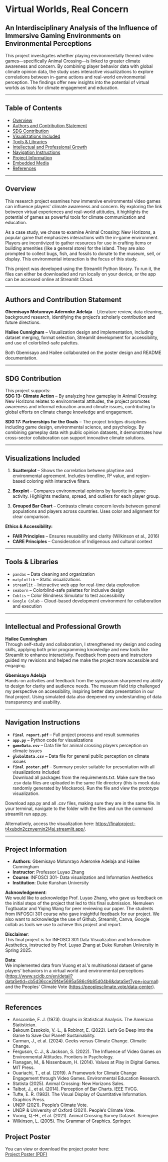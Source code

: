 # Virtual Worlds, Real Concern
## An Interdisciplinary Analysis of the Influence of Immersive Gaming Environments on Environmental Perceptions 

This project investigates whether playing environmentally themed video games—specifically Animal Crossing—is linked to greater climate awareness and concern. By combining player behavior data with global climate opinion data, the study uses interactive visualizations to explore correlations between in-game actions and real-world environmental perception. The findings offer new insights into the potential of virtual worlds as tools for climate engagement and education. 

---

## Table of Contents

- [Overview](#overview)
- [Authors and Contribution Statement](#authors-and-contribution-statement)
- [SDG Contribution](#sdg-contribution)
- [Visualizations Included](#visualizations-included)
- [Tools & Libraries](#tools--libraries)
- [Intellectual and Professional Growth](#intellectual-and-professional-growth)
- [Navigation Instructions](#navigation-instructions)
- [Project Information](#project-information)
- [Embedded Media](#embedded-media)
- [References](#references)

---

## Overview

This research project examines how immersive environmental video games can influence players' climate awareness and concern. By exploring the link between virtual experiences and real-world attitudes, it highlights the potential of games as powerful tools for climate communication and education.

As a case study, we chose to examine Animal Crossing: New Horizons, a popular game that emphasizes interactions with the in-game environment. Players are incentivized to gather resources for use in crafting items or building amenities (like a general store) for the island. They are also prompted to collect bugs, fish, and fossils to donate to the museum, sell, or display. This environmental interaction is the focus of this study.

This project was developed using the Streamlit Python library. To run it, the files can either be downloaded and run locally on your device, or the app can be accessed online at Streamlit Cloud.

---

## Authors and Contribution Statement

**Gbemisayo Motunrayo Aderonke Adelaja** – Literature review, data cleaning, background research, identifying the project’s scholarly contribution and future directions.

**Hailee Cunnigham** – Visualization design and implementation, including dataset merging, format selection, Streamlit development for accessibility, and use of colorblind-safe palettes.

Both Gbemisayo and Hailee collaborated on the poster design and README documentation.

---

## SDG Contribution

This project supports:  
**SDG 13: Climate Action** – By analyzing how gameplay in Animal Crossing: New Horizons relates to environmental attitudes, the project promotes awareness and informal education around climate issues, contributing to global efforts on climate change knowledge and engagement.

**SDG 17: Partnerships for the Goals** – The project bridges disciplines including game design, environmental science, and psychology. By combining gameplay data with public opinion datasets, it demonstrates how cross-sector collaboration can support innovative climate solutions.

---

## Visualizations Included

1. **Scatterplot** – Shows the correlation between playtime and environmental agreement. Includes trendline, R² value, and region-based coloring with interactive filters.

2. **Boxplot** – Compares environmental opinions by favorite in-game activity. Highlights medians, spread, and outliers for each player group.

3. **Grouped Bar Chart** – Contrasts climate concern levels between general populations and players across countries. Uses color and alignment for clear comparison. 

**Ethics & Accessibility:**  
- **FAIR Principles** – Ensures reusability and clarity (Wilkinson et al., 2016)  
- **CARE Principles** – Consideration of Indigenous and cultural context  

---

## Tools & Libraries

- `pandas` – Data cleaning and organization  
- `matplotlib` – Static visualizations  
- `streamlit` – Interactive web app for real-time data exploration  
- `seaborn` – Colorblind-safe palettes for inclusive design  
- `Coblis` – Color Blindness Simulator to test accessibility  
- `Google Colab` – Cloud-based development environment for collaboration and execution  

---

## Intellectual and Professional Growth

**Hailee Cunningham**  
Through self-study and collaboration, I strengthened my design and coding skills, applying both prior programming knowledge and new tools like Streamlit to enhance interactivity. Feedback from peers and instructors guided my revisions and helped me make the project more accessible and engaging.

**Gbemisayo Adelaja**  
Hands-on activities and feedback from the symposium sharpened my ability to design for clarity and audience needs. The museum field trip challenged my perspective on accessibility, inspiring better data presentation in our final project. Using simulated data also deepened my understanding of data transparency and usability.

---

## Navigation Instructions

- **`Final report.pdf`** – Full project process and result summaries   
- **`app.py`** – Python code for visualizations  
- **`gameData.csv`** – Data file for animal crossing players perception on climate issues 
- **`globalData.csv`** – Data file for general public perception on climate issues 
- **`Final poster.pdf`** – Summary poster suitable for presentation with all visualizations included  
Download all packages from the requirements.txt. Make sure the two .csv data files are uploaded in the same file directory (this is mock data randomly generated by Mockaroo). Run the file and view the prototype visualization.

Download app.py and all .csv files, making sure they are in the same file. In your terminal, navigate to the folder with the files and run the command streamlit run app.py.

Alternatively, access the visualization here: https://finalproject-t4xubdn2cznyernjn2l4sj.streamlit.app/.

---

## Project Information

- **Authors**: Gbemisayo Motunrayo Aderonke Adelaja and Hailee Cunningham  
- **Instructor**: Professor Luyao Zhang  
- **Course**: INFOSCI 301- Data visualization and Information Aesthetics  
- **Institution**: Duke Kunshan University

**Acknowledgement**:  
We would like to acknowledge Prof. Luyao Zhang, who gave us feedback on the initial steps of the project that led to this final submission. Nemuleen Togtbaatar and Yiqing Wang for peer reviewing our paper. The students from INFOSCI 301 course who gave insightful feedback for our project. We also want to acknowledge the use of Github, Streamlit, Canva, Google collab as tools we use to achieve this project and report. 

**Disclaimer**:  
This final project is for INFOSCI 301 Data Visualization and Information Aesthetics, instructed by Prof. Luyao Zhang at Duke Kunshan University in Spring 2025.

**Data**:  
We implemented data from Vuong et al.'s multinational dataset of game players’ behaviors in a virtual world and environmental perceptions (https://www.scidb.cn/en/detail?dataSetId=cb5d36cce29f4e5695a586c9b85d04b6&dataSetType=journal) and the Peoples' Climate Vote (https://peoplesclimate.vote/data-center).

---

## References

- Anscombe, F. J. (1973). Graphs in Statistical Analysis. The American Statistician.  
- Bekoum Essokolo, V.-L., & Robinot, E. (2022). Let’s Go Deep into the Game to Save Our Planet! Sustainability.  
- Carman, J., et al. (2024). Geeks versus Climate Change. Climatic Change.  
- Ferguson, C. J., & Jackson, S. (2022). The Influence of Video Games on Environmental Attitudes. Frontiers in Psychology.  
- Flanagan, M., & Nissenbaum, H. (2014). Values at Play in Digital Games. MIT Press.  
- Ouariachi, T., et al. (2019). A Framework for Climate Change Engagement through Video Games. Environmental Education Research.  
- Statista (2025). Animal Crossing: New Horizons Sales.  
- Talbot, J., et al. (2014). Perception of Bar Charts. IEEE TVCG.  
- Tufte, E. R. (1983). The Visual Display of Quantitative Information. Graphics Press.  
- UNDP (2021). People’s Climate Vote.  
- UNDP & University of Oxford (2021). People’s Climate Vote.  
- Vuong, Q.-H., et al. (2021). Animal Crossing Survey Dataset. Sciengine.  
- Wilkinson, L. (2005). The Grammar of Graphics. Springer.

## Project Poster
You can view or download the project poster here:  
[Project Poster (PDF)](https://www.canva.com/design/DAGl_vI2hgA/zMRxZjftLiQBL0fkRGfbDg/edit)
